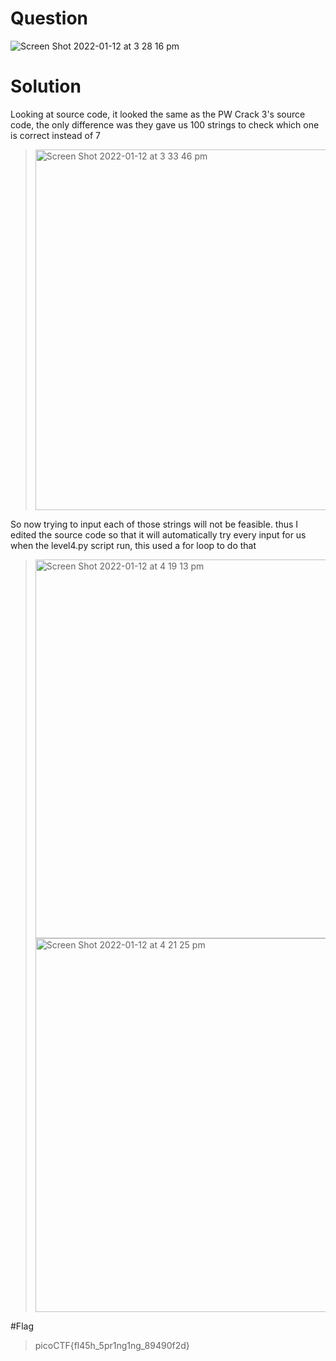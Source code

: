 # Question
![Screen Shot 2022-01-12 at 3 28 16 pm](https://user-images.githubusercontent.com/65474495/149063884-f5d6eb70-d626-4b44-b4da-da82d6f612c0.png)

# Solution
Looking at source code, it looked the same as the PW Crack 3's source code, the only difference was they gave us 100 strings to check which one is correct instead of 7
> <img width="577" alt="Screen Shot 2022-01-12 at 3 33 46 pm" src="https://user-images.githubusercontent.com/65474495/149064350-2d9b5964-233b-4fb7-a102-7e0063bd357b.png">

So now trying to input each of those strings will not be feasible. thus I edited the source code so that it will automatically try every input for us when the level4.py script run, this used a for loop to do that
> <img width="606" alt="Screen Shot 2022-01-12 at 4 19 13 pm" src="https://user-images.githubusercontent.com/65474495/149068485-a4d9f533-8a36-47ac-bca8-57f7db8a647b.png">
> <img width="598" alt="Screen Shot 2022-01-12 at 4 21 25 pm" src="https://user-images.githubusercontent.com/65474495/149068680-793b6f22-c1bb-45ba-b290-4a1601a27049.png">

#Flag
> picoCTF{fl45h_5pr1ng1ng_89490f2d}
